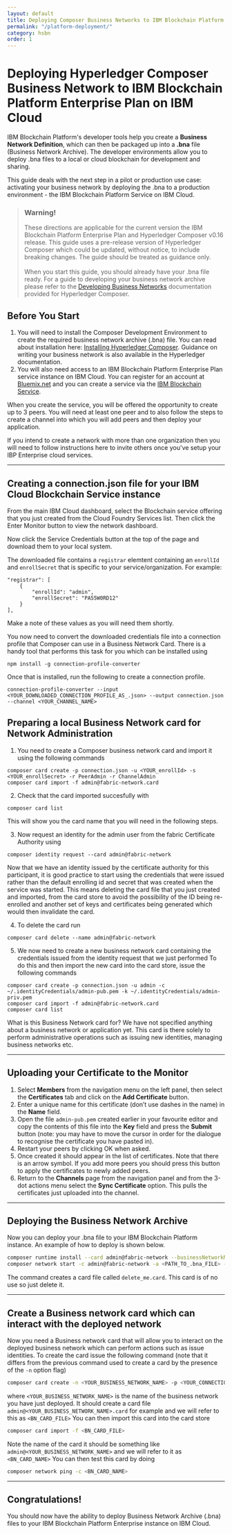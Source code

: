 ```yaml
---
layout: default
title: Deploying Composer Business Networks to IBM Blockchain Platform
permalink: "/platform-deployment/"
category: hsbn
order: 1
---
```


# Deploying Hyperledger Composer Business Network to IBM Blockchain Platform Enterprise Plan on IBM Cloud

IBM Blockchain Platform's developer tools help you create a **Business Network Definition**, which can then be packaged up into a **.bna** file (Business Network Archive).  The developer environments allow you to deploy .bna files to a local or cloud blockchain for development and sharing.

This guide deals with the next step in a pilot or production use case: activating your business network by deploying the .bna to a production environment - the IBM Blockchain Platform Service on IBM Cloud.

> ### Warning!
> These directions are applicable for the current version the IBM Blockchain Platform Enterprise Plan and Hyperledger Composer v0.16 release. This guide uses a pre-release version of Hyperledger Composer which could be updated, without notice, to include breaking changes. The guide should be treated as guidance only.<br><br>
> When you start this guide, you should already have your .bna file ready. For a guide to  developing your business network archive please refer to the [Developing Business Networks](https://ibm-blockchain.github.io/develop/business-network/business-network-index) documentation provided for Hyperledger Composer.

## Before You Start
1. You will need to install the Composer Development Environment to create the required business network archive (.bna) file. You can read about installation here: [Installing Hyperledger Composer](https://ibm-blockchain.github.io/develop/installing/development-tools).  Guidance on writing your business network is also available in the Hyperledger documentation.
2. You will also need access to an IBM Blockchain Platform Enterprise Plan service instance on IBM Cloud. You can register for an account at [Bluemix.net](https://console.bluemix.net/registration/) and you can create a service via the [IBM Blockchain Service](https://console.ng.bluemix.net/catalog/services/blockchain).

When you create the service, you will be offered the opportunity to create up to 3 peers. You will need at least one peer and to also follow the steps to create a channel into which you will add peers and then deploy your application.

If you intend to create a network with more than one organization then you will need to follow instructions here to invite others once you've setup your IBP Enterprise cloud services.

---

## Creating a connection.json file for your IBM Cloud Blockchain Service instance
From the main IBM Cloud dashboard, select the Blockchain service offering that you just created from the Cloud Foundry Services list. Then click the Enter Monitor button to view the network dashboard.

Now click the Service Credentials button at the top of the page and download them to your local system.

The downloaded file contains a `registrar` elemtent containing an `enrollId` and `enrollSecret` that is specific to your service/organization. 
For example:
```
"registrar": [
    {
        "enrollId": "admin",
        "enrollSecret": "PA55W0RD12"
    }
],
```
Make a note of these values as you will need them shortly.

You now need to convert the downloaded credentials file into a connection profile that Composer can use in a Business Network Card.
There is a handy tool that performs this task for you which can be installed using

```
npm install -g connection-profile-converter
```

Once that is installed, run the following to create a connection profile.

```
connection-profile-converter --input <YOUR_DOWNLOADED_CONNECTION_PROFILE_AS_.json> --output connection.json --channel <YOUR_CHANNEL_NAME> 
```

## Preparing a local Business Network card for Network Administration

1. You need to create a Composer business network card and import it using the following commands

```
composer card create -p connection.json -u <YOUR_enrollId> -s <YOUR_enrollSecret> -r PeerAdmin -r ChannelAdmin
composer card import -f admin@fabric-network.card
```

2. Check that the card imported succesfully with 
```
composer card list
```
This will show you the card name that you will need in the following steps.

3. Now request an identity for the admin user from the fabric Certificate Authority using
```
composer identity request --card admin@fabric-network
```

Now that we have an identity issued by the certificate authority for this participant, it is good practice to start using the credentials that were issued rather than the default enrolling id and secret that was created when the service was started.
This means deleting the card file that you just created and imported, from the card store to avoid the possibility of the ID being re-enrolled and another set of keys and certificates being generated which would then invalidate the card.

4. To delete the card run 
```
composer card delete --name admin@fabric-network
```

5. We now need to create a new business network card containing the credentials issued from the identity request that we just performed
To do this and then import the new card into the card store, issue the following commands

```
composer card create -p connection.json -u admin -c ~/.identityCredentials/admin-pub.pem -k ~/.identityCredentials/admin-priv.pem
composer card import -f admin@fabric-network.card
composer card list
```

What is this Business Network card for?
We have not specified anything about a business network or application yet. This card is there solely to perform administrative operations such as issuing new identities, managing business networks etc.

---

## Uploading your Certificate to the Monitor

1. Select **Members** from the navigation menu on the left panel, then select the **Certificates** tab and click on the **Add Certificate** button.
2. Enter a unique name for this certificate (don’t use dashes in the name) in the **Name** field.
3. Open the file ``admin-pub.pem`` created earlier in your favourite editor and copy the contents of this file into the **Key** field and press the **Submit** button (note: you may have to move the cursor in order for the dialogue to recognise the certificate you have pasted in).
4. Restart your peers by clicking OK when asked.
5. Once created it should appear in the list of certificates. Note that there is an arrow symbol. If you add more peers you should press this button to apply the certificates to newly added peers.
6. Return to the **Channels** page from the navigation panel and from the 3-dot actions menu select the **Sync Certificate** option. This pulls the certificates just uploaded into the channel.

---

## Deploying the Business Network Archive

Now you can deploy your .bna file to your IBM Blockchain Platform instance. An example of how to deploy is shown below.
```bash
composer runtime install --card admin@fabric-network --businessNetworkName <NAME_OF_BUSINESS_NETWORK_USED_IN_.bna_FILE>
composer network start -c admin@fabric-network -a <PATH_TO_.bna_FILE> -A admin -C ~/.identityCredentials/admin-pub.pem -f delete_me.card
```
The command creates a card file called `delete_me.card`. This card is of no use so just delete it.

---

## Create a Business network card which can interact with the deployed network

Now you need a Business network card that will allow you to interact on the deployed business network which can perform actions such as issue identities. To create the card issue the following command (note that it differs from the previous command used to create a card by the presence of the `-n` option flag)
```bash
composer card create -n <YOUR_BUSINESS_NETWORK_NAME> -p <YOUR_CONNECTION_PROFILE_FILE> -u admin -c ~/.identityCredentials/admin-pub.pem -k ~/.identityCredentials/admin-priv.pem
```
where `<YOUR_BUSINESS_NETWORK_NAME>` is the name of the business network you have just deployed. It should create a card file `admin@<YOUR_BUSINESS_NETWORK_NAME>.card` for example and we will refer to this as `<BN_CARD_FILE>`
You can then import this card into the card store
```bash
composer card import -f <BN_CARD_FILE>
```
Note the name of the card it should be something like `admin@<YOUR_BUSINESS_NETWORK_NAME>` and we will refer to it as `<BN_CARD_NAME>`
You can then test this card by doing
```bash
composer network ping -c <BN_CARD_NAME>
```

---

## Congratulations!

You should now have the ability to deploy Business Network Archive (.bna) files to your IBM Blockchain Platform Enterprise instance on IBM Cloud.
